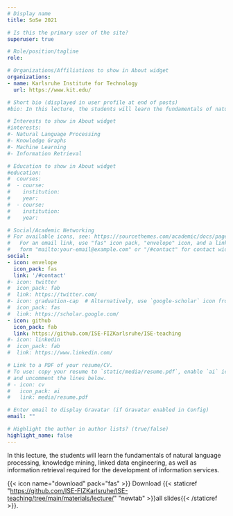 ```yaml
---
# Display name
title: SoSe 2021

# Is this the primary user of the site?
superuser: true

# Role/position/tagline
role: 

# Organizations/Affiliations to show in About widget
organizations:
- name: Karlsruhe Institute for Technology
  url: https://www.kit.edu/

# Short bio (displayed in user profile at end of posts)
#bio: In this lecture, the students will learn the fundamentals of natural language processing, knowledge mining, linked data engineering, as well as information retrieval required for the development of information services.

# Interests to show in About widget
#interests:
#- Natural Language Processing
#- Knowledge Graphs
#- Machine Learning
#- Information Retrieval

# Education to show in About widget
#education:
#  courses:
#  - course:
#    institution:
#    year:
#  - course:
#    institution:
#    year:

# Social/Academic Networking
# For available icons, see: https://sourcethemes.com/academic/docs/page-builder/#icons
#   For an email link, use "fas" icon pack, "envelope" icon, and a link in the
#   form "mailto:your-email@example.com" or "/#contact" for contact widget.
social:
- icon: envelope
  icon_pack: fas
  link: '/#contact'
#- icon: twitter
#  icon_pack: fab
#  link: https://twitter.com/
#- icon: graduation-cap  # Alternatively, use `google-scholar` icon from `ai` icon pack
#  icon_pack: fas
#  link: https://scholar.google.com/
- icon: github
  icon_pack: fab
  link: https://github.com/ISE-FIZKarlsruhe/ISE-teaching
#- icon: linkedin
#  icon_pack: fab
#  link: https://www.linkedin.com/

# Link to a PDF of your resume/CV.
# To use: copy your resume to `static/media/resume.pdf`, enable `ai` icons in `params.toml`, 
# and uncomment the lines below.
# - icon: cv
#   icon_pack: ai
#   link: media/resume.pdf

# Enter email to display Gravatar (if Gravatar enabled in Config)
email: ""

# Highlight the author in author lists? (true/false)
highlight_name: false
---
```


In this lecture, the students will learn the fundamentals of natural language processing, knowledge mining, linked data engineering, as well as information retrieval required for the development of information services.

{{< icon name="download" pack="fas" >}} Download {{< staticref "https://github.com/ISE-FIZKarlsruhe/ISE-teaching/tree/main/materials/lecture/" "newtab" >}}all slides{{< /staticref >}}.
